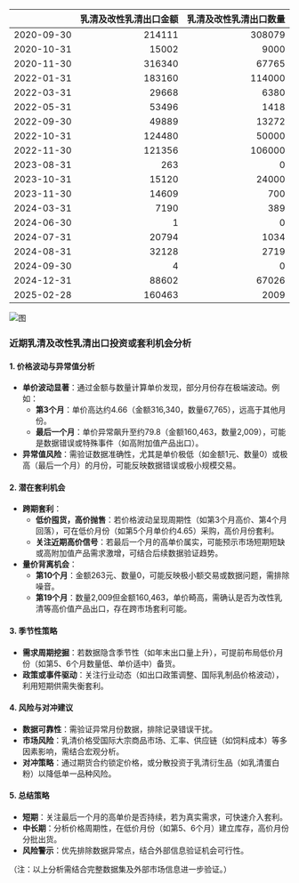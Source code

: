 |            |   乳清及改性乳清出口金额 |   乳清及改性乳清出口数量 |
|:-----------|-------------------------:|-------------------------:|
| 2020-09-30 |                   214111 |                   308079 |
| 2020-10-31 |                    15002 |                     9000 |
| 2020-11-30 |                   316340 |                    67765 |
| 2022-01-31 |                   183160 |                   114000 |
| 2022-03-31 |                    29668 |                     6380 |
| 2022-05-31 |                    53496 |                     1418 |
| 2022-09-30 |                    49889 |                    13272 |
| 2022-10-31 |                   124480 |                    50000 |
| 2022-11-30 |                   121356 |                   106000 |
| 2023-08-31 |                      263 |                        0 |
| 2023-10-31 |                    15120 |                    24000 |
| 2023-11-30 |                    14609 |                      700 |
| 2024-03-31 |                     7190 |                      389 |
| 2024-06-30 |                        1 |                        0 |
| 2024-07-31 |                    20794 |                     1034 |
| 2024-08-31 |                    32128 |                     2719 |
| 2024-09-30 |                        4 |                        0 |
| 2024-12-31 |                    88602 |                    67026 |
| 2025-02-28 |                   160463 |                     2009 |

![图](%s_plot.png)



### 近期乳清及改性乳清出口投资或套利机会分析

#### 1. **价格波动与异常值分析**
   - **单价波动显著**：通过金额与数量计算单价发现，部分月份存在极端波动。例如：
     - **第3个月**：单价高达约4.66（金额316,340，数量67,765），远高于其他月份。
     - **最后一个月**：单价异常飙升至约79.8（金额160,463，数量2,009），可能是数据错误或特殊事件（如高附加值产品出口）。
   - **异常值风险**：需验证数据准确性，尤其是单价极低（如金额1元、数量0）或极高（最后一个月）的月份，可能反映数据错误或极小规模交易。

#### 2. **潜在套利机会**
   - **跨期套利**：
     - **低价囤货，高价抛售**：若价格波动呈现周期性（如第3个月高价、第4个月回落），可在低价月份（如第5个月单价约4.65）采购，高价月份套利。
     - **关注近期高价信号**：若最后一个月的高单价属实，可能预示市场短期短缺或高附加值产品需求激增，可结合后续数据验证趋势。
   - **量价背离机会**：
     - **第10个月**：金额263元、数量0，可能反映极小额交易或数据问题，需排除噪音。
     - **第19个月**：数量2,009但金额160,463，单价畸高，需确认是否为改性乳清等高价值产品出口，存在跨市场套利可能。

#### 3. **季节性策略**
   - **需求周期挖掘**：若数据隐含季节性（如年末出口量上升），可提前布局低价月份（如第5、6个月数量低、单价适中）备货。
   - **政策或事件驱动**：关注行业动态（如出口政策调整、国际乳制品价格波动），利用短期供需失衡套利。

#### 4. **风险与对冲建议**
   - **数据可靠性**：需验证异常月份数据，排除记录错误干扰。
   - **市场风险**：乳清价格受国际大宗商品市场、汇率、供应链（如饲料成本）等多因素影响，需结合宏观分析。
   - **对冲策略**：通过期货合约锁定价格，或分散投资于乳清衍生品（如乳清蛋白粉）以降低单一品种风险。

#### 5. **总结策略**
   - **短期**：关注最后一个月的高单价是否持续，若为真实需求，可快速介入套利。
   - **中长期**：分析价格周期性，在低价月份（如第5、6个月）建立库存，高价月份分批出货。
   - **风险警示**：优先排除数据异常点，结合外部信息验证机会可行性。

（注：以上分析需结合完整数据集及外部市场信息进一步验证。）